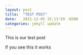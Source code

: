 ```yaml
---
layout: post
title:  "TEST POST"
date:   2021-12-05 15:13:59 -0500
categories: jekyll update
---
```

This is our test post

If you see this it works
